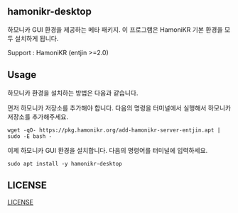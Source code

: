 ## hamonikr-desktop

하모니카 GUI 환경을 제공하는 메타 패키지.
이 프로그램은 HamoniKR 기본 환경을 모두 설치하게 됩니다.

Support : HamoniKR (entjin >=2.0)

## Usage

하모니카 환경을 설치하는 방법은 다음과 같습니다.

먼저 하모니카 저장소를 추가해야 합니다.
다음의 명령을 터미널에서 실행해서 하모니카 저장소를 추가해주세요.

```
wget -qO- https://pkg.hamonikr.org/add-hamonikr-server-entjin.apt | sudo -E bash -
```

이제 하모니카 GUI 환경을 설치합니다.
다음의 명령어를 터미널에 입력하세요.
```
sudo apt install -y hamonikr-desktop

``` 

## LICENSE
[LICENSE](./LICENSE)


